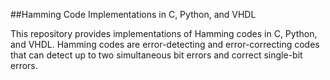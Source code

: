 ##Hamming Code Implementations in C, Python, and VHDL

This repository provides implementations of Hamming codes in C, Python, and VHDL. Hamming codes are error-detecting and error-correcting codes that can detect up to two simultaneous bit errors and correct single-bit errors.
